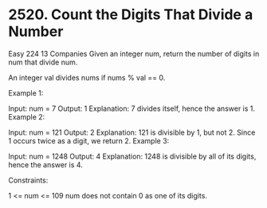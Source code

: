 # 2520. Count the Digits That Divide a Number
Easy
224
13
Companies
Given an integer num, return the number of digits in num that divide num.

An integer val divides nums if nums % val == 0.

 

Example 1:

Input: num = 7
Output: 1
Explanation: 7 divides itself, hence the answer is 1.
Example 2:

Input: num = 121
Output: 2
Explanation: 121 is divisible by 1, but not 2. Since 1 occurs twice as a digit, we return 2.
Example 3:

Input: num = 1248
Output: 4
Explanation: 1248 is divisible by all of its digits, hence the answer is 4.
 

Constraints:

1 <= num <= 109
num does not contain 0 as one of its digits.